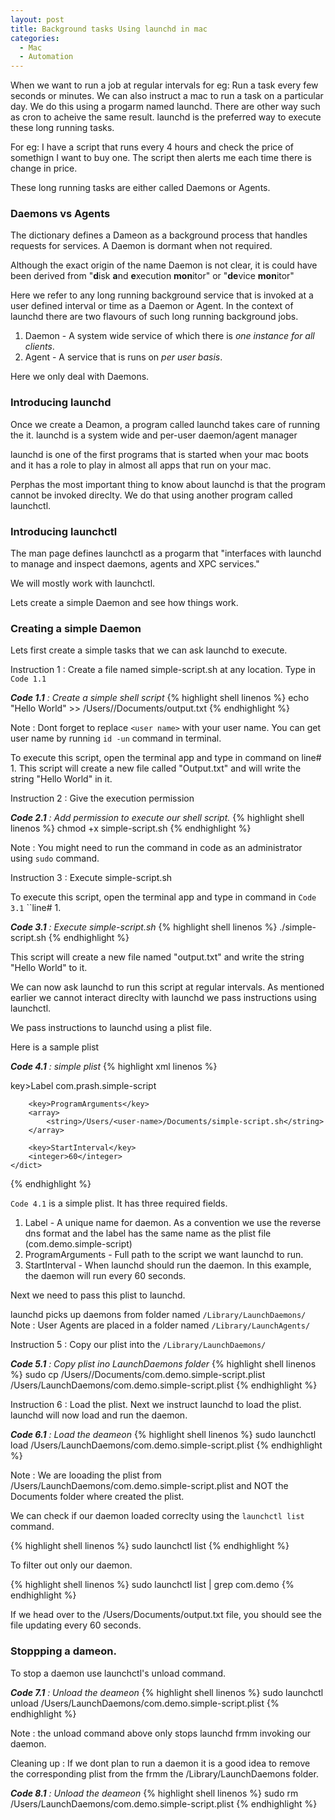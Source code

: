 ```yaml
---
layout: post
title: Background tasks Using launchd in mac 
categories:
  - Mac 
  - Automation 
---
```


When we want to run a job at regular intervals for eg: Run a task every few seconds or minutes. We can also instruct a mac to run a task on a particular day. We do this using a progarm named launchd. There are other way such as cron to acheive the same result. launchd is the preferred way to execute these long running tasks. 

For eg: I have a script that runs every 4 hours and check the price of somethign I want to buy one. The script then alerts me each time there is change in price.

These long running tasks are either called Daemons or Agents.

### Daemons vs Agents
The dictionary defines a Dameon as a background process that handles requests for services. A Daemon is dormant when not required. 

Although the exact origin of the name Daemon is not clear, it is could have been derived from "**d**isk **a**nd **e**xecution **mon**itor" or "**de**vice **mon**itor"

Here we refer to any long running background service that is invoked at a user defined interval or time as a Daemon or Agent. 
In the context of launchd there are two flavours of such long running background jobs.
1) Daemon - A system wide service of which there is _one instance for all clients_.  
2) Agent - A service that is runs on _per user basis_.

Here we only deal with Daemons.

### Introducing launchd
Once we create a Deamon, a program called launchd takes care of running the it.
launchd is a system wide and per-user daemon/agent manager

launchd is one of the first programs that is started when your mac boots and it has a role to play in almost all apps that run on your mac.

Perphas the most important thing to know about launchd is that the program cannot be invoked direclty. We do that using another program called launchctl.

### Introducing launchctl
The man page defines launchctl as a progarm that "interfaces with launchd to manage and inspect daemons, agents and XPC services." 

We will mostly work with launchctl.

Lets create a simple Daemon and see how things work.

### Creating a simple Daemon
Lets first create a simple tasks that we can ask launchd to execute. 

Instruction 1 : Create a file named simple-script.sh at any location. Type in `Code 1.1`

_**Code 1.1** : Create a simple shell script_ 
{% highlight shell linenos %}
echo "Hello World" >> /Users/<user name>/Documents/output.txt
{% endhighlight %}

Note : Dont forget to replace `<user name>` with your user name. You can get user name by running `id -un` command in terminal.

To execute this script, open the terminal app and type in command on line# 1.
This script will create a new file called "Output.txt" and will write the string "Hello World" in it.

Instruction 2 : Give the execution permission 

_**Code 2.1** : Add permission to execute our shell script._ 
{% highlight shell linenos %}
chmod +x simple-script.sh
{% endhighlight %}

Note : You might need to run the command in code as an administrator using `sudo` command.

Instruction 3 : Execute simple-script.sh 

To execute this script, open the terminal app and type in command in `Code 3.1`  ``line# 1.

_**Code 3.1** : Execute simple-script.sh_ 
{% highlight shell linenos %}
./simple-script.sh
{% endhighlight %}

This script will create a new file named "output.txt" and write the string "Hello World" to it.

We can now ask launchd to run this script at regular intervals. 
As mentioned earlier we cannot interact direclty with launchd we pass instructions using launchctl.

We pass instructions to launchd using a plist file. 

Here is a sample plist

_**Code 4.1** : simple plist_ 
{% highlight xml linenos %}
<?xml version="1.0" encoding="UTF-8"?>
<!DOCTYPE plist PUBLIC "-//Apple//DTD PLIST 1.0//EN" "http://www.apple.com/DTDs/PropertyList-1.0.dtd">
<plist version="1.0">
    <dict>
        key>Label</key>
        <string>com.prash.simple-script</string>

        <key>ProgramArguments</key>
        <array>
            <string>/Users/<user-name>/Documents/simple-script.sh</string>
        </array>

        <key>StartInterval</key>
        <integer>60</integer>
    </dict>
</plist>
{% endhighlight %}

`Code 4.1` is a simple plist. It has three required fields.
1. Label - A unique name for daemon. As a convention we use the reverse dns format and the label has the same name as the plist file (com.demo.simple-script) 
2. ProgramArguments - Full path to the script we want launchd to run. 
3. StartInterval - When launchd should run the daemon. In this example, the daemon will run every 60 seconds. 

Next we need to pass this plist to launchd.

launchd picks up daemons from folder named `/Library/LaunchDaemons/`
Note : User Agents are placed in a folder named `/Library/LaunchAgents/`

Instruction 5 : Copy our plist into the `/Library/LaunchDaemons/`

_**Code 5.1** : Copy plist ino  LaunchDaemons folder_ 
{% highlight shell linenos %}
sudo cp /Users/<user-name>/Documents/com.demo.simple-script.plist /Users/LaunchDaemons/com.demo.simple-script.plist
{% endhighlight %}

Instruction 6 : Load the plist.
Next we instruct launchd to load the plist. launchd will now load and run the daemon.

_**Code 6.1** : Load the deameon_ 
{% highlight shell linenos %}
sudo launchctl load /Users/LaunchDaemons/com.demo.simple-script.plist
{% endhighlight %}

Note : We are looading the plist from /Users/LaunchDaemons/com.demo.simple-script.plist and NOT the Documents folder where created the plist.

We can check if our daemon loaded correclty using the `launchctl list` command.

{% highlight shell linenos %}
sudo launchctl list 
{% endhighlight %}

To filter out only our daemon.

{% highlight shell linenos %}
sudo launchctl list | grep com.demo
{% endhighlight %}

If we head over to the /Users/Documents/output.txt file, you should see the file updating every 60 seconds.

### Stoppping a dameon.
To stop a daemon use launchctl's unload command.

_**Code 7.1** : Unload the deameon_ 
{% highlight shell linenos %}
sudo launchctl unload /Users/LaunchDaemons/com.demo.simple-script.plist
{% endhighlight %}

Note : the unload command above only stops launchd frmm invoking our daemon.

Cleaning up :
If we dont plan to run a daemon it is a good idea to remove the corresponding plist from the frmm the /Library/LaunchDaemons folder.


_**Code 8.1** : Unload the deameon_ 
{% highlight shell linenos %}
sudo rm /Users/LaunchDaemons/com.demo.simple-script.plist
{% endhighlight %}

